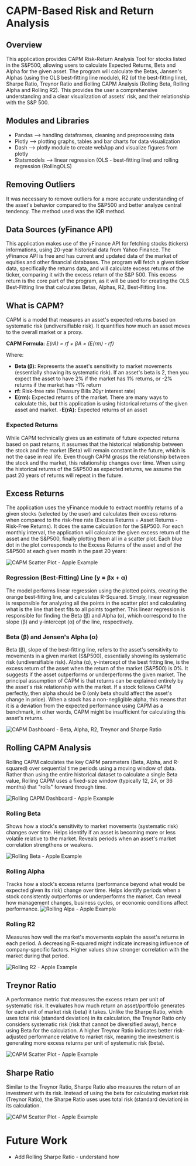 # CAPM-Based Risk and Return Analysis

## Overview
This application provides CAPM Risk-Return Analysis Tool for stocks listed in the S&P500, allowing users to calculate Expected Returns, Beta and Alpha for the given asset. The program will calculate the Betas, Jansen's Alphas (using the OLS best-fitting line module), R2 (of the best-fitting line), Sharpe Ratio, Treynor Ratio and Rolling CAPM Analysis (Rolling Beta, Rolling Alpha and Rolling R2). This provides the user a comprehensive understanding and a clear visualization of assets' risk, and their relationship with the S&P 500.

## Modules and Libraries
- Pandas --> handling dataframes, cleaning and preprocessing data
- Plotly --> plotting graphs, tables and bar charts for data visualization
- Dash --> plotly module to create webApp and visualize figures from plotly
- Statsmodels --> linear regression (OLS - best-fitting line) and rolling regression (RollingOLS)

## Removing Outliers
It was necessary to remove outliers for a more accurate understanding of the asset's behavior compared to the S&P500 and better analyze central tendency. The method used was the IQR method. 

## Data Sources (yFinance API)
This application makes use of the yFinance API for fetching stocks (tickers) informations, using 20-year historical data from Yahoo Finance. The yFinance API is free and has current and updated data of the market of equities and other financial databases. The program will fetch a given ticker data, specifically the returns data, and will calculate excess returns of the ticker, comparing it with the excess return of the S&P 500. This excess return is the core part of the program, as it will be used for creating the OLS Best-Fitting line that calculates  Betas, Alphas, R2, Best-Fitting line.

## What is CAPM?
CAPM is a model that measures an asset's expected returns based on systematic risk (undiversifiable risk). It quantifies how much an asset moves to the overall market or a proxy.

**CAPM Formula:** *E(rA) = rf + βA × (E(rm) - rf)*

Where:

- **Beta (β):** Represents the asset's sensitivity to market movements (essentially showing its systematic risk). If an asset's beta is 2, then you expect the asset to have 2% if the market has 1% returns, or -2% returns if the market has -1% return
- **rf:** Risk-free rate (Treasury Bills 20yr interest rate)
- **E(rm):** Expected returns of the market. There are many ways to calculate this, but this application is using historical returns of the given asset and market. 
-**E(rA):** Expected returns of an asset

### Expected Returns
While CAPM technically gives us an estimate of future expected returns based on past returns, it assumes that the historical relationship between the stock and the market (Beta) will remain constant in the future, which is not the case in real life. Even though CAPM grasps the relationship between the stock and the market, this relationship changes over time. When using the historical returns of the S&P500 as expected returns, we assume the past 20 years of returns will repeat in the future. 

## Excess Returns
The application uses the yFinance module to extract monthly returns of a given stocks (selected by the user) and calculates their excess returns when compared to the risk-free rate (Excess Returns = Asset Returns - Risk-Free Returns). It does the same calculation for the S&P500. For each monthly interval, the application will calculate the given excess return of the asset and the S&P500, finally plotting them all in a scatter plot. Each blue dot in the plot corresponds to the Excess Returns of the asset and of the S&P500 at each given month in the past 20 years:

<img src="screenshots/10-scatter-plot-excess-apple.png" alt="CAPM Scatter Plot - Apple Example"/>

### Regression (Best-Fitting) Line (y = βx + α)
The model performs linear regression using the plotted points, creating the orange best-fitting line, and calculates R-Squared. Simply, linear regression is responsible for analyzing all the points in the scatter plot and calculating what is the line that best fits to all points together. This linear regression is responsible for finding the Beta (β) and Alpha (α), which correspond to the slope (β) and y-intercept (α) of the line, respectively. 

### Beta (β) and Jensen's Alpha (α)
Beta (β), slope of the best-fitting line, refers to the asset's sensitivity to movements in a given market (S&P500), essentially showing its systematic risk (undiversifiable risk). Alpha (α), y-intercept of the best fitting line, is the excess return of the asset when the return of the market (S&P500) is 0%. It suggests if the asset outperforms or underperforms the given market. The principal assumption of CAPM is that returns can be explained entirely by the asset's risk relationship with the market. If a stock follows CAPM perfectly, then alpha should be 0 (only beta should affect the asset's change in price). When a stock has a non-negligible alpha, this means that it is a deviation from the expected performance using CAPM as a benchmark, in other words, CAPM might be insufficient for calculating this asset's returns.

<img src="screenshots/2-analysis-complete-dataset.png" alt="CAPM Dashboard - Beta, Alpha, R2, Treynor and Sharpe Ratio"/>

## Rolling CAPM Analysis
Rolling CAPM calculates the key CAPM parameters (Beta, Alpha, and R-squared) over sequential time periods using a moving window of data. Rather than using the entire historical dataset to calculate a single Beta value, Rolling CAPM uses a fixed-size window (typically 12, 24, or 36 months) that "rolls" forward through time.

<img src="screenshots/6-rollin-capm-dashboard.png" alt="Rolling CAPM Dashboard - Apple Example"/>

### Rolling Beta
Shows how a stock's sensitivity to market movements (systematic risk) changes over time. Helps identify if an asset is becoming more or less volatile relative to the market. Reveals periods when an asset's market correlation strengthens or weakens.

<img src="screenshots/7-rolling-beta-apple.png" alt="Rolling Beta - Apple Example"/>

### Rolling Alpha
Tracks how a stock's excess returns (performance beyond what would be expected given its risk) change over time. Helps identify periods when a stock consistently outperforms or underperforms the market. Can reveal how management changes, business cycles, or economic conditions affect performance.
<img src="screenshots/8-rolling-alpha-apple.png" alt="Rolling Alpa - Apple Example"/>

### Rolling R2
Measures how well the market's movements explain the asset's returns in each period. A decreasing R-squared might indicate increasing influence of company-specific factors. Higher values show stronger correlation with the market during that period.

<img src="screenshots/9-rolling-r2-apple.png" alt="Rolling R2 - Apple Example"/>

## Treynor Ratio
A performance metric that measures the excess return per unit of systematic risk. It evaluates how much return an asset/portfolio generates for each unit of market risk (beta) it takes. Unlike the Sharpe Ratio, which uses total risk (standard deviation) in its calculation, the Treynor Ratio only considers systematic risk (risk that cannot be diversified away), hence using Beta for the calculation. A higher Treynor Ratio indicates better risk-adjusted performance relative to market risk, meaning the investment is generating more excess returns per unit of systematic risk (beta).

<img src="screenshots/5-treynor-ratio.png" alt="CAPM Scatter Plot - Apple Example"/>

## Sharpe Ratio
Similar to the Treynor Ratio, Sharpe Ratio also measures the return of an investment with its risk. Instead of using the beta for calculating market risk (Treynor Ratio), the Sharpe Ratio uses uses total risk (standard deviation) in its calculation. 

<img src="screenshots/4-sharpe-ratio.png" alt="CAPM Scatter Plot - Apple Example"/>

# Future Work
- Add Rolling Sharpe Ratio - understand how 
